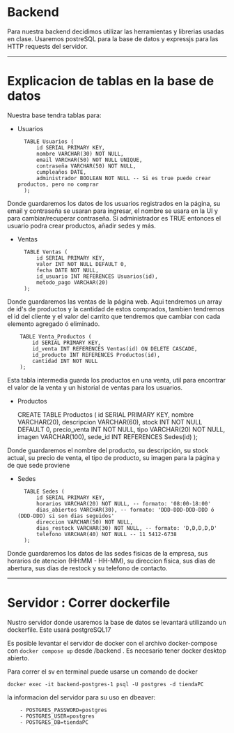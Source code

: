 # Backend

Para nuestra backend decidimos utilizar las herramientas y librerias usadas en clase. Usaremos postreSQL para la base de datos y expressjs para las HTTP requests del servidor. 

---

# Explicacion de tablas en la base de datos

Nuestra base tendra tablas para:

- Usuarios

        TABLE Usuarios (
            id SERIAL PRIMARY KEY,
            nombre VARCHAR(30) NOT NULL,
            email VARCHAR(50) NOT NULL UNIQUE,
            contraseña VARCHAR(50) NOT NULL,
            cumpleaños DATE,
            administrador BOOLEAN NOT NULL -- Si es true puede crear productos, pero no comprar
        );

Donde guardaremos los datos de los usuarios registrados en la página, su email y
contraseña se usaran para ingresar, el nombre se usara en la UI y para cambiar/recuperar contraseña. Si administrador es TRUE entonces el usuario podra crear productos, añadir sedes y más. 
        
- Ventas

        TABLE Ventas (
            id SERIAL PRIMARY KEY,
            valor INT NOT NULL DEFAULT 0,
            fecha DATE NOT NULL,
            id_usuario INT REFERENCES Usuarios(id),
            metodo_pago VARCHAR(20)
        );

Donde guardaremos las ventas de la página web. Aqui tendremos un array de id's de
productos y la cantidad de estos comprados, tambien tendremos el id del cliente y el valor del carrito que tendremos que cambiar con cada elemento agregado ó eliminado.

        TABLE Venta_Productos (
            id SERIAL PRIMARY KEY,
            id_venta INT REFERENCES Ventas(id) ON DELETE CASCADE,
            id_producto INT REFERENCES Productos(id),
            cantidad INT NOT NULL
        );

Esta tabla intermedia guarda los productos en una venta, util para encontrar el valor de la venta y un historial de ventas para los usuarios.

- Productos

    CREATE TABLE Productos (
        id SERIAL PRIMARY KEY,
        nombre VARCHAR(20),
        descripcion VARCHAR(60),
        stock INT NOT NULL DEFAULT 0,
        precio_venta INT NOT NULL,
        tipo VARCHAR(20) NOT NULL,
        imagen VARCHAR(100),
        sede_id INT REFERENCES Sedes(id)
    );

Donde guardaremos el nombre del producto, su descripción, su stock actual, su precio de venta, el tipo de producto, su imagen para la página y de que sede proviene 

- Sedes

        TABLE Sedes (
            id SERIAL PRIMARY KEY,
            horarios VARCHAR(20) NOT NULL, -- formato: '08:00-18:00'
            dias_abiertos VARCHAR(30), -- formato: 'DDD-DDD-DDD-DDD ó (DDD-DDD) si son dias seguidos'
            direccion VARCHAR(50) NOT NULL,
            dias_restock VARCHAR(30) NOT NULL, -- formato: 'D,D,D,D,D'
            telefono VARCHAR(40) NOT NULL -- 11 5412-6738
        );

Donde guardaremos los datos de las sedes fisicas de la empresa, sus horarios de atencion (HH:MM - HH-MM), su direccion fisica, sus dias de abertura, sus dias de restock y su telefono de contacto.

---

# Servidor : Correr dockerfile

Nustro servidor donde usaremos la base de datos se levantará utilizando un dockerfile. Este usará postgreSQL17

Es posible levantar el servidor de docker con el archivo docker-compose con ```docker compose up``` desde /backend . Es necesario tener docker desktop abierto.

Para correr el sv en terminal puede usarse un comando de docker

    docker exec -it backend-postgres-1 psql -U postgres -d tiendaPC

la informacion del servidor para su uso en dbeaver: 

        - POSTGRES_PASSWORD=postgres
        - POSTGRES_USER=postgres
        - POSTGRES_DB=tiendaPC

